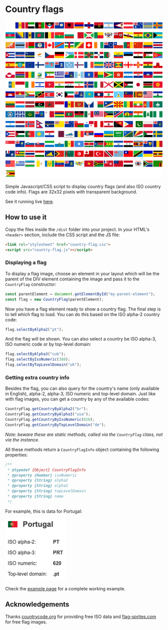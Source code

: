 
# Country flags

![Country flags](dist/country-flag.png)

Simple Javascript/CSS script to display country flags (and also ISO country code info). Flags are 32x32 pixels with transparent background.

See it running live [here](https://luciopaiva.com/country-flags).

## How to use it

Copy the files inside the `/dist` folder into your project. In your HTML's `<header>` section, include the CSS script and the JS file:

```html
<link rel="stylesheet" href="country-flag.css">
<script src="country-flag.js"></script>
```

### Displaying a flag

To display a flag image, choose an element in your layout which will be the parent of the DIV element containing the image and pass it to the `CountryFlag` constructor:

```javascript
const parentElement = document.getElementById("my-parent-element");
const flag = new CountryFlag(parentElement);
```

Now you have a flag element ready to show a country flag. The final step is to tell which flag to load. You can do this based on the ISO alpha-2 country code:

```javascript
flag.selectByAlpha2("pt");
```

And the flag will be shown. You can also select a country be ISO alpha-3, ISO numeric code or by top-level domain:

```javascript
flag.selectByAlpha3("cub");
flag.selectByIsoNumeric(388);
flag.selectByTopLevelDomain("uk");
```

### Getting extra country info

Besides the flag, you can also query for the country's name (only available in English), alpha-2, alpha-3, ISO numeric and top-level domain. Just like with flag images, you can get a country by any of the available codes:

```javascript
CountryFlag.getCountryByAlpha2("br");
CountryFlag.getCountryByAlpha3("usa");
CountryFlag.getCountryByIsoNumeric(826);
CountryFlag.getCountryByTopLevelDomain("de");
```

*Note: beware these are static methods, called via the `CountryFlag` class, not via the instance.*

All these methods return a `CountryFlagInfo` object containing the following properties:

```javascript
/**
 * @typedef {Object} CountryFlagInfo
 * @property {Number} isoNumeric
 * @property {String} alpha2
 * @property {String} alpha3
 * @property {String} topLevelDomain
 * @property {String} name
 */
```

For example, this is data for Portugal:

![](example.png)

Check the [example page](https://luciopaiva.com/country-flags) for a complete working example.

## Acknowledgements

Thanks [countrycode.org](https://countrycode.org) for providing free ISO data and [flag-sprites.com](https://www.flag-sprites.com/) for free flag images.
